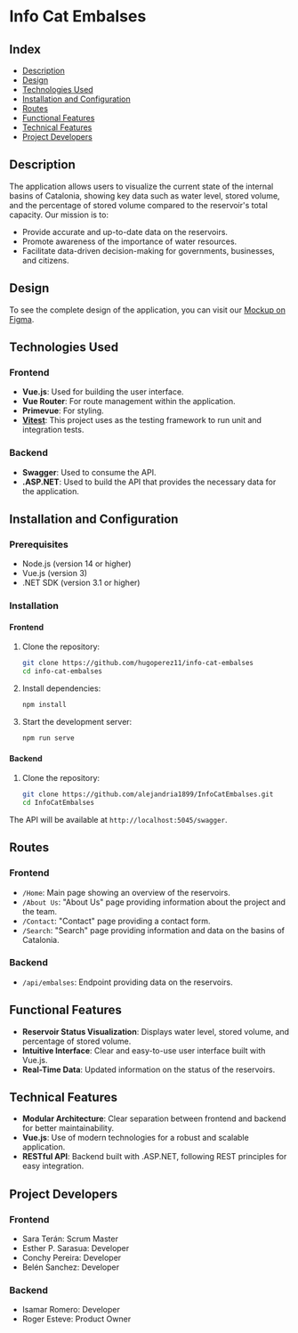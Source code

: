 # Info Cat Embalses

## Index

- [Description](#description)
- [Design](#design)
- [Technologies Used](#technologies-used)
- [Installation and Configuration](#installation-and-configuration)
- [Routes](#routes)
- [Functional Features](#functional-features)
- [Technical Features](#technical-features)
- [Project Developers](#project-developers)


## Description

The application allows users to visualize the current state of the internal basins of Catalonia, showing key data such as water level, stored volume, and the percentage of stored volume compared to the reservoir's total capacity. Our mission is to:
- Provide accurate and up-to-date data on the reservoirs.
- Promote awareness of the importance of water resources.
- Facilitate data-driven decision-making for governments, businesses, and citizens.

## Design

To see the complete design of the application, you can visit our [Mockup on Figma](https://www.figma.com/design/Syc6WSsElojyub37hdt74n/InfoCatEmbalses?node-id=0-1&t=vcxeJOXpPUZyGfoA-0).


## Technologies Used

### Frontend
- **Vue.js**: Used for building the user interface.
- **Vue Router**: For route management within the application.
- **Primevue**: For styling.
-  **[Vitest](https://github.com/vitejs/vitest)**: This project uses as the testing framework to run unit and integration tests.

### Backend
- **Swagger**: Used to consume the API.
- **.ASP.NET**: Used to build the API that provides the necessary data for the application.


## Installation and Configuration

### Prerequisites

- Node.js (version 14 or higher)
- Vue.js (version 3)
- .NET SDK (version 3.1 or higher)

### Installation

#### Frontend

1. Clone the repository:
    ```bash
    git clone https://github.com/hugoperez11/info-cat-embalses
    cd info-cat-embalses
    ```

2. Install dependencies:
    ```bash
    npm install
    ```

3. Start the development server:
    ```bash
    npm run serve
    ```

#### Backend

1. Clone the repository:
    ```bash
    git clone https://github.com/alejandria1899/InfoCatEmbalses.git
    cd InfoCatEmbalses
    ```

The API will be available at `http://localhost:5045/swagger`.


## Routes

### Frontend

- `/Home`: Main page showing an overview of the reservoirs.
- `/About Us`: "About Us" page providing information about the project and the team.
- `/Contact`: "Contact" page providing a contact form.
- `/Search`: "Search" page providing information and data on the basins of Catalonia.

### Backend

- `/api/embalses`: Endpoint providing data on the reservoirs.

## Functional Features

- **Reservoir Status Visualization**: Displays water level, stored volume, and percentage of stored volume.
- **Intuitive Interface**: Clear and easy-to-use user interface built with Vue.js.
- **Real-Time Data**: Updated information on the status of the reservoirs.

## Technical Features

- **Modular Architecture**: Clear separation between frontend and backend for better maintainability.
- **Vue.js**: Use of modern technologies for a robust and scalable application.
- **RESTful API**: Backend built with .ASP.NET, following REST principles for easy integration.

## Project Developers

### Frontend
- Sara Terán: Scrum Master
- Esther P. Sarasua: Developer
- Conchy Pereira: Developer
- Belén Sanchez: Developer

### Backend
- Isamar Romero: Developer
- Roger Esteve: Product Owner







